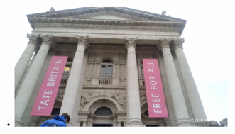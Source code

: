 - ![telegram-cloud-photo-size-4-5933709293696170189-y.jpg](../assets/telegram-cloud-photo-size-4-5933709293696170189-y_1657457700649_0.jpg)